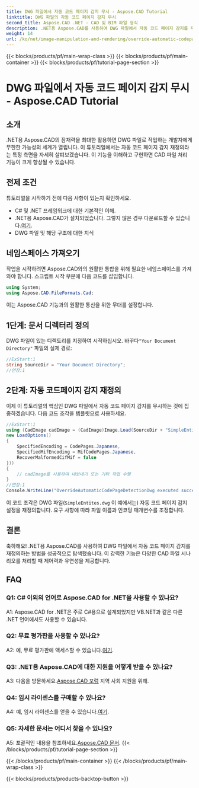 ```yaml
---
title: DWG 파일에서 자동 코드 페이지 감지 무시 - Aspose.CAD Tutorial
linktitle: DWG 파일의 자동 코드 페이지 감지 무시
second_title: Aspose.CAD .NET - CAD 및 BIM 파일 형식
description: .NET용 Aspose.CAD를 사용하여 DWG 파일에서 자동 코드 페이지 감지를 재정의하는 방법을 살펴보세요. CAD 파일 처리 기능을 손쉽게 향상시키십시오.
weight: 14
url: /ko/net/image-manipulation-and-rendering/override-automatic-codepage-detection-in-dwg/
---
```


{{< blocks/products/pf/main-wrap-class >}}
{{< blocks/products/pf/main-container >}}
{{< blocks/products/pf/tutorial-page-section >}}

# DWG 파일에서 자동 코드 페이지 감지 무시 - Aspose.CAD Tutorial

## 소개

.NET용 Aspose.CAD의 잠재력을 최대한 활용하면 DWG 파일로 작업하는 개발자에게 무한한 가능성의 세계가 열립니다. 이 튜토리얼에서는 자동 코드 페이지 감지 재정의라는 특정 측면을 자세히 살펴보겠습니다. 이 기능을 이해하고 구현하면 CAD 파일 처리 기능이 크게 향상될 수 있습니다.

## 전제 조건

튜토리얼을 시작하기 전에 다음 사항이 있는지 확인하세요.

- C# 및 .NET 프레임워크에 대한 기본적인 이해.
-  .NET용 Aspose.CAD가 설치되었습니다. 그렇지 않은 경우 다운로드할 수 있습니다.[여기](https://releases.aspose.com/cad/net/).
- DWG 파일 및 해당 구조에 대한 지식

## 네임스페이스 가져오기

작업을 시작하려면 Aspose.CAD와의 원활한 통합을 위해 필요한 네임스페이스를 가져와야 합니다. 스크립트 시작 부분에 다음 코드를 삽입합니다.

```csharp
using System;
using Aspose.CAD.FileFormats.Cad;
```

이는 Aspose.CAD 기능과의 원활한 통신을 위한 무대를 설정합니다.

## 1단계: 문서 디렉터리 정의

 DWG 파일이 있는 디렉토리를 지정하여 시작하십시오. 바꾸다`"Your Document Directory"` 파일의 실제 경로:

```csharp
//ExStart:1
string SourceDir = "Your Document Directory";
//연장:1
```

## 2단계: 자동 코드페이지 감지 재정의

이제 이 튜토리얼의 핵심인 DWG 파일에서 자동 코드 페이지 감지를 무시하는 것에 집중하겠습니다. 다음 코드 조각을 템플릿으로 사용하세요.

```csharp
//ExStart:1
using (CadImage cadImage = (CadImage)Image.Load(SourceDir + "SimpleEntites.dwg",
new LoadOptions()
{
	SpecifiedEncoding = CodePages.Japanese,
	SpecifiedMifEncoding = MifCodePages.Japanese,
	RecoverMalformedCifMif = false
}))
{
	// cadImage를 사용하여 내보내기 또는 기타 작업 수행
}
//연장:1
Console.WriteLine("OverrideAutomaticCodePageDetectionDwg executed successfully");
```

이 코드 조각은 DWG 파일(`SimpleEntites.dwg` 이 예에서는) 자동 코드 페이지 감지 설정을 재정의합니다. 요구 사항에 따라 파일 이름과 인코딩 매개변수를 조정합니다.

## 결론

축하해요! .NET용 Aspose.CAD를 사용하여 DWG 파일에서 자동 코드 페이지 감지를 재정의하는 방법을 성공적으로 탐색했습니다. 이 강력한 기능은 다양한 CAD 파일 시나리오를 처리할 때 제어력과 유연성을 제공합니다.

## FAQ

### Q1: C# 이외의 언어로 Aspose.CAD for .NET을 사용할 수 있나요?

A1: Aspose.CAD for .NET은 주로 C#용으로 설계되었지만 VB.NET과 같은 다른 .NET 언어에서도 사용할 수 있습니다.

### Q2: 무료 평가판을 사용할 수 있나요?

 A2: 예, 무료 평가판에 액세스할 수 있습니다.[여기](https://releases.aspose.com/).

### Q3: .NET용 Aspose.CAD에 대한 지원을 어떻게 받을 수 있나요?

 A3: 다음을 방문하세요.[Aspose.CAD 포럼](https://forum.aspose.com/c/cad/19) 지역 사회 지원을 위해.

### Q4: 임시 라이센스를 구매할 수 있나요?

 A4: 예, 임시 라이센스를 얻을 수 있습니다.[여기](https://purchase.aspose.com/temporary-license/).

### Q5: 자세한 문서는 어디서 찾을 수 있나요?

 A5: 포괄적인 내용을 참조하세요.[Aspose.CAD 문서](https://reference.aspose.com/cad/net/).
{{< /blocks/products/pf/tutorial-page-section >}}

{{< /blocks/products/pf/main-container >}}
{{< /blocks/products/pf/main-wrap-class >}}

{{< blocks/products/products-backtop-button >}}
